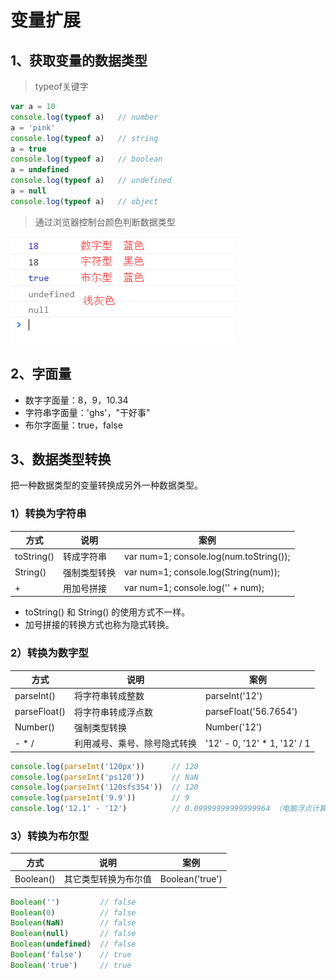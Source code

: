 # 变量扩展

## 1、获取变量的数据类型

> typeof关键字

```js
var a = 10
console.log(typeof a)	// number
a = 'pink'
console.log(typeof a)	// string
a = true
console.log(typeof a)	// boolean
a = undefined
console.log(typeof a)	// undefined
a = null
console.log(typeof a)	// object
```

> 通过浏览器控制台颜色判断数据类型

![image-20200725163126481](.img/image-20200725163126481.png)

## 2、字面量

- 数字字面量：8，9，10.34
- 字符串字面量：'ghs'，"干好事"
- 布尔字面量：true，false



## 3、数据类型转换

把一种数据类型的变量转换成另外一种数据类型。

### 1）转换为字符串

| 方式       | 说明         | 案例                                    |
| ---------- | ------------ | --------------------------------------- |
| toString() | 转成字符串   | var num=1; console.log(num.toString()); |
| String()   | 强制类型转换 | var num=1; console.log(String(num));    |
| +          | 用加号拼接   | var num=1; console.log('' + num);       |

- toString() 和 String() 的使用方式不一样。
- 加号拼接的转换方式也称为隐式转换。

### 2）转换为数字型

| 方式         | 说明                         | 案例                         |
| ------------ | ---------------------------- | ---------------------------- |
| parseInt()   | 将字符串转成整数             | parseInt('12')               |
| parseFloat() | 将字符串转成浮点数           | parseFloat('56.7654')        |
| Number()     | 强制类型转换                 | Number('12')                 |
| - * /        | 利用减号、乘号、除号隐式转换 | '12' - 0, '12' * 1, '12' / 1 |

```js
console.log(parseInt('120px'))		// 120
console.log(parseInt('ps120'))		// NaN
console.log(parseInt('120sfs354'))	// 120
console.log(parseInt('9.9'))		// 9
console.log('12.1' - '12')			// 0.09999999999999964 （电脑浮点计算有精度问题）
```

### 3）转换为布尔型

| 方式      | 说明                 | 案例            |
| --------- | -------------------- | --------------- |
| Boolean() | 其它类型转换为布尔值 | Boolean('true') |

```js
Boolean('')			// false
Boolean(0)			// false
Boolean(NaN)		// false
Boolean(null)		// false
Boolean(undefined)	// false
Boolean('false')	// true
Boolean('true')		// true
```

